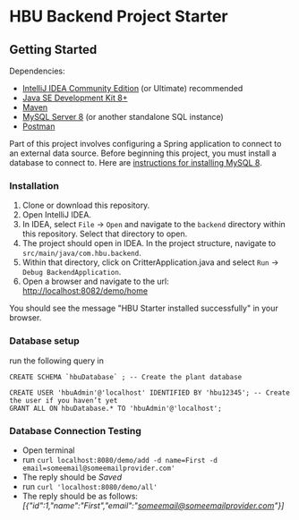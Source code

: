 # HBU Backend Project Starter

## Getting Started
Dependencies:
* [IntelliJ IDEA Community Edition](https://www.jetbrains.com/idea/download) (or Ultimate) recommended 
* [Java SE Development Kit 8+](https://www.oracle.com/technetwork/java/javase/downloads/index.html)
* [Maven](https://maven.apache.org/download.cgi)
* [MySQL Server 8](https://dev.mysql.com/downloads/mysql/) (or another standalone SQL instance)
* [Postman](https://www.getpostman.com/downloads/)

Part of this project involves configuring a Spring application to connect to an external data source. Before beginning this project, you must install a database to connect to. Here are [instructions for installing MySQL 8](https://dev.mysql.com/doc/refman/8.0/en/installing.html).

### Installation

1. Clone or download this repository.
2. Open IntelliJ IDEA.
3. In IDEA, select `File` -> `Open` and navigate to the `backend` directory within this repository. Select that directory to open.
4. The project should open in IDEA. In the project structure, navigate to `src/main/java/com.hbu.backend`. 
5. Within that directory, click on CritterApplication.java and select `Run` -> `Debug BackendApplication`. 
6. Open a browser and navigate to the url: [http://localhost:8082/demo/home](http://localhost:8082/demo/home)

You should see the message "HBU Starter installed successfully" in your browser.

### Database setup
run the following query in 
```
CREATE SCHEMA `hbuDatabase` ; -- Create the plant database

CREATE USER 'hbuAdmin'@'localhost' IDENTIFIED BY 'hbu12345'; -- Create the user if you haven’t yet
GRANT ALL ON hbuDatabase.* TO 'hbuAdmin'@'localhost';
```

### Database Connection Testing
* Open terminal
* run `curl localhost:8080/demo/add -d name=First -d email=someemail@someemailprovider.com'`
* The reply should be *Saved*
* run `curl 'localhost:8080/demo/all'`
* The reply should be as follows: *[{"id":1,"name":"First","email":"someemail@someemailprovider.com"}]*
